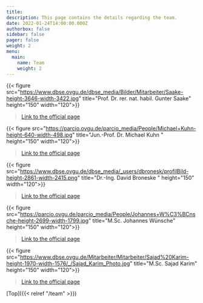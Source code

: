 ```yaml
---
title: 
description: This page contains the details regarding the team.
date: 2022-01-24T14:00:00.000Z
authorbox: false
sidebar: false
pager: false
weight: 2
menu:
  main:
    name: Team
    weight: 2
---
```


{{< figure src="https://www.dbse.ovgu.de/dbse_media/Bilder/Mitarbeiter/Saake-height-3646-width-3422.jpg" title="Prof. Dr. rer. nat. habil. Gunter Saake" height="150" width="120">}}
>
>[Link to the official page](https://www.dbse.ovgu.de/Mitarbeiter/Gunter+Saake.html)

{{< figure src="https://parcio.ovgu.de/parcio_media/People/Michael+Kuhn-height-640-width-498.jpg" title="Jun.-Prof. Dr. Michael Kuhn " height="150" width="120">}}
>
>[Link to the official page](https://parcio.ovgu.de/People/Michael+Kuhn.html)

{{< figure src="https://www.dbse.ovgu.de/dbse_media/_users/dbronesk/profilBild-height-2861-width-2415.png" title="Dr.-Ing. David Broneske " height="150" width="120">}}
>
>[Link to the official page](https://www.dbse.ovgu.de/Mitarbeiter/Assoziierte+Mitarbeiter/David+Broneske.html)

{{< figure src="https://parcio.ovgu.de/parcio_media/People/Johannes+W%C3%BCnsche-height-2699-width-1799.jpg" title="M.Sc. Johannes Wünsche" height="150" width="120">}}
> 
>[Link to the official page](https://parcio.ovgu.de/People/Johannes+W%C3%BCnsche.html)

{{< figure src="https://www.dbse.ovgu.de/Mitarbeiter/Mitarbeiter/Sajad%20Karim-height-1970-width-1576/_/Sajad_Karim_Photo.jpg" title="M.Sc. Sajad Karim" height="150" width="120">}}
> 
>[Link to the official page](https://www.dbse.ovgu.de/Mitarbeiter/Assoziierte+Mitarbeiter/Sajad+Karim.html)

[Top]({{< relref "/team" >}})
